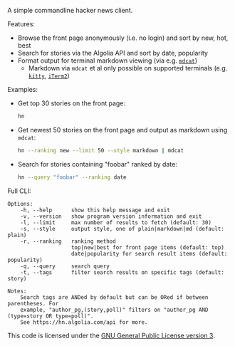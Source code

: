 A simple commandline hacker news client.

Features:
* Browse the front page anonymously (i.e. no login) and sort by new, hot, best
* Search for stories via the Algolia API and sort by date, popularity
* Format output for terminal markdown viewing (via e.g. [`mdcat`](https://github.com/swsnr/mdcat))
    * Markdown via `mdcat` et al only possible on supported terminals (e.g. [`kitty`](https://sw.kovidgoyal.net/kitty/), [`iTerm2`](https://iterm2.com/))

Examples:
* Get top 30 stories on the front page:

  ```sh
  hn
  ```
  
* Get newest 50 stories on the front page and output as markdown using `mdcat`:

  ```sh
  hn --ranking new --limit 50 --style markdown | mdcat
  ```
  
* Search for stories containing "foobar" ranked by date:

  ```sh
  hn --query "foobar" --ranking date
  ```

Full CLI:
```
Options:
    -h, --help      show this help message and exit
    -v, --version   show program version information and exit
    -l, --limit     max number of results to fetch (default: 30)
    -s, --style     output style, one of plain|markdown|md (default: plain)
    -r, --ranking   ranking method
                    top|new|best for front page items (default: top)
                    date|popularity for search result items (default: popularity)
    -q, --query     search query
    -t, --tags      filter search results on specific tags (default: story)

Notes:
    Search tags are ANDed by default but can be ORed if between parentheses. For
    example, "author_pg,(story,poll)" filters on "author_pg AND (type=story OR type=poll)".
    See https://hn.algolia.com/api for more.
```

This code is licensed under the [GNU General Public License version 3](https://www.gnu.org/licenses/gpl-3.0.en.html).
